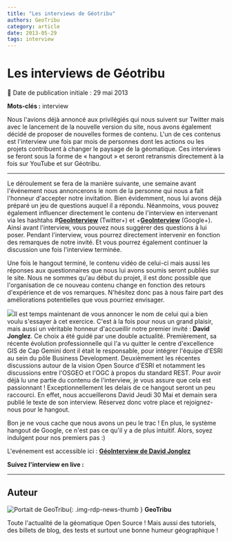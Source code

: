 ```yaml
---
title: "Les interviews de Géotribu"
authors: GeoTribu
category: article
date: 2013-05-29
tags: interview
---
```


# Les interviews de Géotribu


:calendar: Date de publication initiale : 29 mai 2013

**Mots-clés :** interview

Nous l'avions déjà annoncé aux privilégiés qui nous suivent sur Twitter mais avec le lancement de la nouvelle version du site, nous avons également décidé de proposer de nouvelles formes de contenu. L'un de ces contenus est l'interview une fois par mois de personnes dont les actions ou les projets contribuent à changer le paysage de la géomatique. Ces interviews se feront sous la forme de « hangout » et seront retransmis directement à la fois sur YouTube et sur Géotribu.

----

Le déroulement se fera de la manière suivante, une semaine avant l'événement nous annoncerons le nom de la personne qui nous a fait l'honneur d'accepter notre invitation. Bien évidemment, nous lui avons déjà préparé un jeu de questions auquel il a répondu. Néanmoins, vous pouvez également influencer directement le contenu de l'interview en intervenant via les hashtahs #[**GeoInterview**](https://twitter.com/search?q=%23GeoInterview&src=typd) (Twitter+) et +[**GeoInterview**](https://plus.google.com/b/101577483589644696143/s/%23GeoInterview) (Google+). Ainsi avant l'interview, vous pouvez nous suggérer des questions à lui poser. Pendant l'interview, vous pourrez directement intervenir en fonction des remarques de notre invité. Et vous pourrez également continuer la discussion une fois l'interview terminée.  

Une fois le hangout terminé, le contenu vidéo de celui-ci mais aussi les réponses aux questionnaires que nous lui avons soumis seront publiés sur le site. Nous ne sommes qu'au début du projet, il est donc possible que l'organisation de ce nouveau contenu change en fonction des retours d'expérience et de vos remarques. N'hésitez donc pas à nous faire part des améliorations potentielles que vous pourriez envisager.  

![](https://cdn.geotribu.fr/img/articles-blog-rdp/interview/IMG_1300-256.jpg)Il est temps maintenant de vous annoncer le nom de celui qui a bien voulu s'essayer à cet exercice. C'est à la fois pour nous un grand plaisir, mais aussi un véritable honneur d'accueillir notre premier invité : **David Jonglez**. Ce choix a été guidé par une double actualité. Premièrement, sa récente évolution professionnelle qui l'a vu quitter le centre d'excellence GIS de Cap Gemini dont il était le responsable, pour intégrer l'équipe d'ESRI au sein du pôle Business Development. Deuxièmement les récentes discussions autour de la vision Open Source d'ESRI et notamment les discussions entre l'OSGEO et l'OGC à propos du standard REST. Pour avoir déjà lu une partie du contenu de l'interview, je vous assure que cela est passionnant ! Exceptionnellement les delais de ce hangout seront un peu raccourci. En effet, nous accueillerons David Jeudi 30 Mai et demain sera publié le texte de son interview. Réservez donc votre place et rejoignez-nous pour le hangout.

Bon je ne vous cache que nous avons un peu le trac ! En plus, le système hangout de Google, ce n'est pas ce qu'il y a de plus intuitif. Alors, soyez indulgent pour nos premiers pas :)

L'evénement est accessible ici : **[GéoInterview de David Jonglez](https://plus.google.com/u/0/events/cqidir0qu0ieimfva1tkvp4m9vs)**

**Suivez l'interview en live :**





----

## Auteur

![Portait de GeoTribu](https://cdn.geotribu.fr/img/internal/charte/geotribu\_logo\_64x64.png){: .img-rdp-news-thumb }
**GeoTribu**

Toute l'actualité de la géomatique Open Source ! Mais aussi des tutoriels, des billets de blog, des tests et surtout une bonne humeur géographique !
